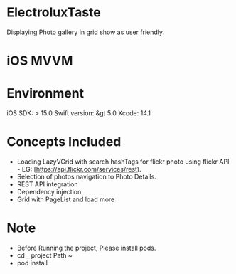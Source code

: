 # ElectroluxTaste
Displaying Photo gallery  in grid show  as user friendly.



# iOS MVVM

# Environment
iOS SDK: &gt; 15.0
Swift version: &gt  5.0
Xcode: 14.1

# Concepts Included
- Loading LazyVGrid with search hashTags for  flickr photo using flickr API - EG: [https://api.flickr.com/services/rest).
- Selection of photos navigation to Photo Details.
- REST API integration
- Dependency injection 
- Grid with PageList and load more

# Note 
- Before Running the project, Please install pods.
- cd _ project Path ~
- pod install
